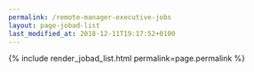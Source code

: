 ```yaml
---
permalink: /remote-manager-executive-jobs
layout: page-jobad-list
last_modified_at: 2018-12-11T19:17:52+0100
---
```

{% include render_jobad_list.html permalink=page.permalink %}
